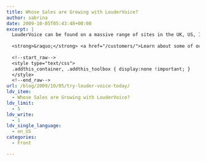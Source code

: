 ```yaml
---
title: Whose Sales are Growing with LouderVoice?
author: sabrina
date: 2009-10-05T05:43:48+00:00
excerpt: |
  LouderVoice can be found on a massive range of sites in the UK, US, Ireland and mainland Europe. From small businesses to a global entertainment phenomenon, our Social Reviews are driving sales.
  
  <strong>&raquo;</strong> <a href="/customers/">Learn about some of our customers</a>
  
  <!--start_raw-->
  <style type="text/css">
  .addthis_container, .addthis_toolbox { display:none !important; }
  </style>
  <!--end_raw-->
url: /blog/2009/10/05/try-louder-voice-today/
ldv_item:
  - Whose Sales are Growing with LouderVoice?
ldv_limit:
  - 5
ldv_write:
  - 1
ldv_single_language:
  - en_US
categories:
  - Front

---
```

